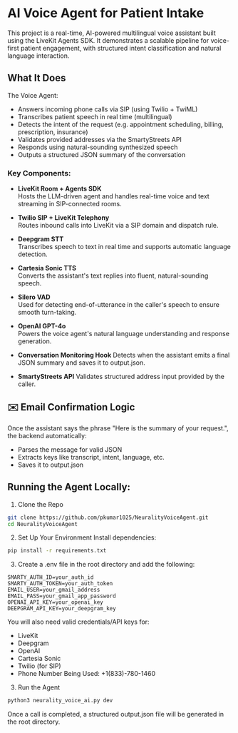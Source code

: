 # AI Voice Agent for Patient Intake

This project is a real-time, AI-powered multilingual voice assistant built using the LiveKit Agents SDK. It demonstrates a scalable pipeline for voice-first patient engagement, with structured intent classification and natural language interaction.

## What It Does

The Voice Agent:
- Answers incoming phone calls via SIP (using Twilio + TwiML)
- Transcribes patient speech in real time (multilingual)
- Detects the intent of the request (e.g. appointment scheduling, billing, prescription, insurance)
- Validates provided addresses via the SmartyStreets API
- Responds using natural-sounding synthesized speech
- Outputs a structured JSON summary of the conversation

### Key Components:

- **LiveKit Room + Agents SDK**  
  Hosts the LLM-driven agent and handles real-time voice and text streaming in SIP-connected rooms.

- **Twilio SIP + LiveKit Telephony**  
  Routes inbound calls into LiveKit via a SIP domain and dispatch rule.

- **Deepgram STT**  
  Transcribes speech to text in real time and supports automatic language detection.

- **Cartesia Sonic TTS**  
  Converts the assistant's text replies into fluent, natural-sounding speech.

- **Silero VAD**  
  Used for detecting end-of-utterance in the caller's speech to ensure smooth turn-taking.

- **OpenAI GPT-4o**  
  Powers the voice agent's natural language understanding and response generation.

- **Conversation Monitoring Hook**
  Detects when the assistant emits a final JSON summary and saves it to output.json.

- **SmartyStreets API**
  Validates structured address input provided by the caller.

## ✉️ Email Confirmation Logic

Once the assistant says the phrase "Here is the summary of your request.", the backend automatically:
- Parses the message for valid JSON
- Extracts keys like transcript, intent, language, etc.
- Saves it to output.json

## Running the Agent Locally:
1. Clone the Repo
```bash
git clone https://github.com/pkumar1025/NeuralityVoiceAgent.git
cd NeuralityVoiceAgent
```
2. Set Up Your Environment
Install dependencies:
```bash
pip install -r requirements.txt
```
3. Create a .env file in the root directory and add the following:
```
SMARTY_AUTH_ID=your_auth_id
SMARTY_AUTH_TOKEN=your_auth_token
EMAIL_USER=your_gmail_address
EMAIL_PASS=your_gmail_app_password
OPENAI_API_KEY=your_openai_key
DEEPGRAM_API_KEY=your_deepgram_key
```
You will also need valid credentials/API keys for:
- LiveKit
- Deepgram
- OpenAI
- Cartesia Sonic
- Twilio (for SIP)
- Phone Number Being Used: +1(833)-780-1460

3. Run the Agent
``` bash
python3 neurality_voice_ai.py dev
```
Once a call is completed, a structured output.json file will be generated in the root directory.
